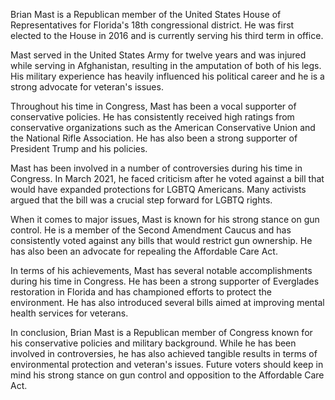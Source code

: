 Brian Mast is a Republican member of the United States House of Representatives for Florida's 18th congressional district. He was first elected to the House in 2016 and is currently serving his third term in office. 

Mast served in the United States Army for twelve years and was injured while serving in Afghanistan, resulting in the amputation of both of his legs. His military experience has heavily influenced his political career and he is a strong advocate for veteran's issues.

Throughout his time in Congress, Mast has been a vocal supporter of conservative policies. He has consistently received high ratings from conservative organizations such as the American Conservative Union and the National Rifle Association. He has also been a strong supporter of President Trump and his policies.

Mast has been involved in a number of controversies during his time in Congress. In March 2021, he faced criticism after he voted against a bill that would have expanded protections for LGBTQ Americans. Many activists argued that the bill was a crucial step forward for LGBTQ rights.

When it comes to major issues, Mast is known for his strong stance on gun control. He is a member of the Second Amendment Caucus and has consistently voted against any bills that would restrict gun ownership. He has also been an advocate for repealing the Affordable Care Act.

In terms of his achievements, Mast has several notable accomplishments during his time in Congress. He has been a strong supporter of Everglades restoration in Florida and has championed efforts to protect the environment. He has also introduced several bills aimed at improving mental health services for veterans.

In conclusion, Brian Mast is a Republican member of Congress known for his conservative policies and military background. While he has been involved in controversies, he has also achieved tangible results in terms of environmental protection and veteran's issues. Future voters should keep in mind his strong stance on gun control and opposition to the Affordable Care Act.
